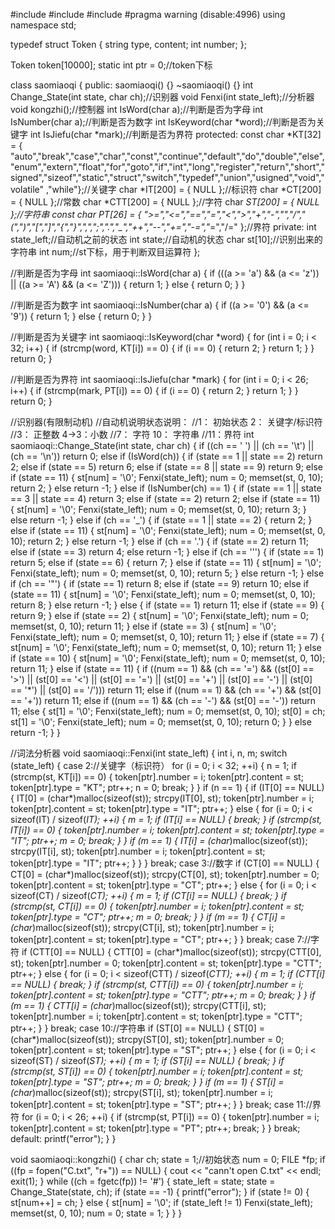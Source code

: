 #include<iostream>
#include<string>
#include<fstream>
#pragma warning (disable:4996)
using namespace std;

typedef struct Token
{
	string type, content;
	int number;
};

Token token[10000];
static int ptr = 0;//token下标

class saomiaoqi
{
public:
	saomiaoqi() {}
	~saomiaoqi() {}
	int Change_State(int state, char ch);//识别器
	void Fenxi(int state_left);//分析器
	void kongzhi();//控制器
	int IsWord(char a);//判断是否为字母
	int IsNumber(char a);//判断是否为数字
	int IsKeyword(char *word);//判断是否为关键字
	int IsJiefu(char *mark);//判断是否为界符
protected:
	const char *KT[32] = { "auto","break","case","char","const","continue","default","do","double","else","enum","extern","float","for","goto","if","int","long","register","return","short","signed","sizeof","static","struct","switch","typedef","union","usigned","void","volatile" ,"while"};//关键字
	char *IT[200] = { NULL };//标识符
	char *CT[200] = { NULL };//常数
	char *CTT[200] = { NULL };//字符
	char *ST[200] = { NULL };//字符串
	const char *PT[26] = { ">=","<=","==","=","<",">","+","-","*","/","(",")","[","]","{","}",",",";",".","_","++","--","+=","-=","*=","/=" };//界符
private:
	int state_left;//自动机之前的状态
	int state;//自动机的状态
	char st[10];//识别出来的字符串
	int num;//st下标，用于判断双目运算符
};

//判断是否为字母
int saomiaoqi::IsWord(char a)
{
	if (((a >= 'a') && (a <= 'z')) || ((a >= 'A') && (a <= 'Z')))
	{
		return 1;
	}
	else
	{
		return 0;
	}
}

//判断是否为数字
int saomiaoqi::IsNumber(char a)
{
	if ((a >= '0') && (a <= '9'))
	{
		return 1;
	}
	else
	{
		return 0;
	}
}

//判断是否为关键字
int saomiaoqi::IsKeyword(char *word)
{
	for (int i = 0; i < 32; i++)
	{
		if (strcmp(word, KT[i]) == 0)
		{
			if (i == 0)
			{
				return 2;
			}
			return 1;
		}
	}
	return 0;
}

//判断是否为界符
int saomiaoqi::IsJiefu(char *mark)
{
	for (int i = 0; i < 26; i++)
	{
		if (strcmp(mark, PT[i]) == 0)
		{
			if (i == 0)
			{
				return 2;
			}
			return 1;
		}
	}
	return 0;
}

//识别器(有限制动机)
//自动机说明状态说明：
//1： 初始状态 2：   关键字/标识符
//3： 正整数   4->3：小数
//7： 字符     10：   字符串
//11：界符
int saomiaoqi::Change_State(int state, char ch)
{
	if ((ch == ' ') || (ch == '\t') || (ch == '\n'))
		return 0;
	else if (IsWord(ch))
	{
		if (state == 1 || state == 2)
			return 2;
		else if (state == 5)
			return 6;
		else if (state == 8 || state == 9)
			return 9;
		else if (state == 11)
		{
			st[num] = '\0';
			Fenxi(state_left);
			num = 0;
			memset(st, 0, 10);
			return 2;
		}
		else return -1;
	}
	else if (IsNumber(ch) == 1)
	{
		if (state == 1 || state == 3 || state == 4)
			return 3;
		else if (state == 2)
			return 2;
		else if (state == 11)
		{
			st[num] = '\0';
			Fenxi(state_left);
			num = 0;
			memset(st, 0, 10);
			return 3;
		}
		else return -1;
	}
	else if (ch == '_')
	{
		if (state == 1 || state == 2)
		{
			return 2;
		}
		else if (state == 11)
		{
			st[num] = '\0';
			Fenxi(state_left);
			num = 0;
			memset(st, 0, 10);
			return 2;
		}
		else return -1;
	}
	else if (ch == '.')
	{
		if (state == 2)
			return 11;
		else if (state == 3)
			return 4;
		else return -1;
	}
	else if (ch == '\'')
	{
		if (state == 1)
			return 5;
		else if (state == 6)
		{
			return 7;
		}
		else if (state == 11)
		{
			st[num] = '\0';
			Fenxi(state_left);
			num = 0;
			memset(st, 0, 10);
			return 5;
		}
		else return -1;
	}
	else if (ch == '\"')
	{
		if (state == 1)
			return 8;
		else if (state == 9)
			return 10;
		else if (state == 11)
		{
			st[num] = '\0';
			Fenxi(state_left);
			num = 0;
			memset(st, 0, 10);
			return 8;
		}
		else return -1;
	}
	else
	{
		if (state == 1)
			return 11;
		else if (state == 9)
		{
			return 9;
		}
		else if (state == 2)
		{
			st[num] = '\0';
			Fenxi(state_left);
			num = 0;
			memset(st, 0, 10);
			return 11;
		}
		else if (state == 3)
		{
			st[num] = '\0';
			Fenxi(state_left);
			num = 0;
			memset(st, 0, 10);
			return 11;
		}
		else if (state == 7)
		{
			st[num] = '\0';
			Fenxi(state_left);
			num = 0;
			memset(st, 0, 10);
			return 11;
		}
		else if (state == 10)
		{
			st[num] = '\0';
			Fenxi(state_left);
			num = 0;
			memset(st, 0, 10);
			return 11;
		}
		else if (state == 11)
		{
			if ((num == 1) && (ch == '=') && ((st[0] == '>') || (st[0] == '<') || (st[0] == '=') || (st[0] == '+') || (st[0] == '-') || (st[0] == '*') || (st[0] == '/')))
				return 11;
			else if ((num == 1) && (ch == '+') && (st[0] == '+'))
				return 11;
			else if ((num == 1) && (ch == '-') && (st[0] == '-'))
				return 11;
			else
			{
				st[1] = '\0';
				Fenxi(state_left);
				num = 0;
				memset(st, 0, 10);
				st[0] = ch;
				st[1] = '\0';
				Fenxi(state_left);
				num = 0;
				memset(st, 0, 10);
				return 0;
			}
		}
		else return -1;
	}
}

//词法分析器
void saomiaoqi::Fenxi(int state_left)
{
	int i, n, m;
	switch (state_left)
	{
	case 2://关键字（标识符）
		for (i = 0; i < 32; ++i)
		{
			n = 1;
			if (strcmp(st, KT[i]) == 0)
			{
				token[ptr].number = i;
				token[ptr].content = st;
				token[ptr].type = "KT";
				ptr++;
				n = 0;
				break;
			}
		}
		if (n == 1)
		{
			if (IT[0] == NULL)
			{
				IT[0] = (char*)malloc(sizeof(st));
				strcpy(IT[0], st);
				token[ptr].number = i;
				token[ptr].content = st;
				token[ptr].type = "IT";
				ptr++;
			}
			else
			{
				for (i = 0; i < sizeof(IT) / sizeof(*IT); ++i)
				{
					m = 1;
					if (IT[i] == NULL)
					{
						break;
					}
					if (strcmp(st, IT[i]) == 0)
					{
						token[ptr].number = i;
						token[ptr].content = st;
						token[ptr].type = "IT";
						ptr++;
						m = 0;
						break;
					}
				}
				if (m == 1)
				{
					IT[i] = (char*)malloc(sizeof(st));
					strcpy(IT[i], st);
					token[ptr].number = i;
					token[ptr].content = st;
					token[ptr].type = "IT";
					ptr++;
				}
			}
		}
		break;
	case 3://数字
		if (CT[0] == NULL)
		{
			CT[0] = (char*)malloc(sizeof(st));
			strcpy(CT[0], st);
			token[ptr].number = 0;
			token[ptr].content = st;
			token[ptr].type = "CT";
			ptr++;
		}
		else
		{
			for (i = 0; i < sizeof(CT) / sizeof(*CT); ++i)
			{
				m = 1;
				if (CT[i] == NULL)
				{
					break;
				}
				if (strcmp(st, CT[i]) == 0)
				{
					token[ptr].number = i;
					token[ptr].content = st;
					token[ptr].type = "CT";
					ptr++;
					m = 0;
					break;
				}
			}
			if (m == 1)
			{
				CT[i] = (char*)malloc(sizeof(st));
				strcpy(CT[i], st);
				token[ptr].number = i;
				token[ptr].content = st;
				token[ptr].type = "CT";
				ptr++;
			}
		}
		break;
	case 7://字符
		if (CTT[0] == NULL)
		{
			CTT[0] = (char*)malloc(sizeof(st));
			strcpy(CTT[0], st);
			token[ptr].number = 0;
			token[ptr].content = st;
			token[ptr].type = "CTT";
			ptr++;
		}
		else
		{
			for (i = 0; i < sizeof(CTT) / sizeof(*CTT); ++i)
			{
				m = 1;
				if (CTT[i] == NULL)
				{
					break;
				}
				if (strcmp(st, CTT[i]) == 0)
				{
					token[ptr].number = i;
					token[ptr].content = st;
					token[ptr].type = "CTT";
					ptr++;
					m = 0;
					break;
				}
			}
			if (m == 1)
			{
				CTT[i] = (char*)malloc(sizeof(st));
				strcpy(CTT[i], st);
				token[ptr].number = i;
				token[ptr].content = st;
				token[ptr].type = "CTT";
				ptr++;
			}
		}
		break;
	case 10://字符串
		if (ST[0] == NULL)
		{
			ST[0] = (char*)malloc(sizeof(st));
			strcpy(ST[0], st);
			token[ptr].number = 0;
			token[ptr].content = st;
			token[ptr].type = "ST";
			ptr++;
		}
		else
		{
			for (i = 0; i < sizeof(ST) / sizeof(*ST); ++i)
			{
				m = 1;
				if (ST[i] == NULL)
				{
					break;
				}
				if (strcmp(st, ST[i]) == 0)
				{
					token[ptr].number = i;
					token[ptr].content = st;
					token[ptr].type = "ST";
					ptr++;
					m = 0;
					break;
				}
			}
			if (m == 1)
			{
				ST[i] = (char*)malloc(sizeof(st));
				strcpy(ST[i], st);
				token[ptr].number = i;
				token[ptr].content = st;
				token[ptr].type = "ST";
				ptr++;
			}
		}
		break;
	case 11://界符
		for (i = 0; i < 26; ++i)
		{
			if (strcmp(st, PT[i]) == 0)
			{
				token[ptr].number = i;
				token[ptr].content = st;
				token[ptr].type = "PT";
				ptr++;
				break;
			}
		}
		break;
	default:
		printf("error");
	}
}

void saomiaoqi::kongzhi()
{
	char ch;
	state = 1;//初始状态
	num = 0;
	FILE *fp;
	if ((fp = fopen("C.txt", "r+")) == NULL)
	{
		cout << "cann't open C.txt" << endl;
		exit(1);
	}
	while ((ch = fgetc(fp)) != '#')
	{
		state_left = state;
		state = Change_State(state, ch);
		if (state == -1)
		{
			printf("error");
		}
		if (state != 0)
		{
			st[num++] = ch;
		}
		else
		{
			st[num] = '\0';
			if (state_left != 1)
				Fenxi(state_left);
			memset(st, 0, 10);
			num = 0;
			state = 1;
		}
	}
}

